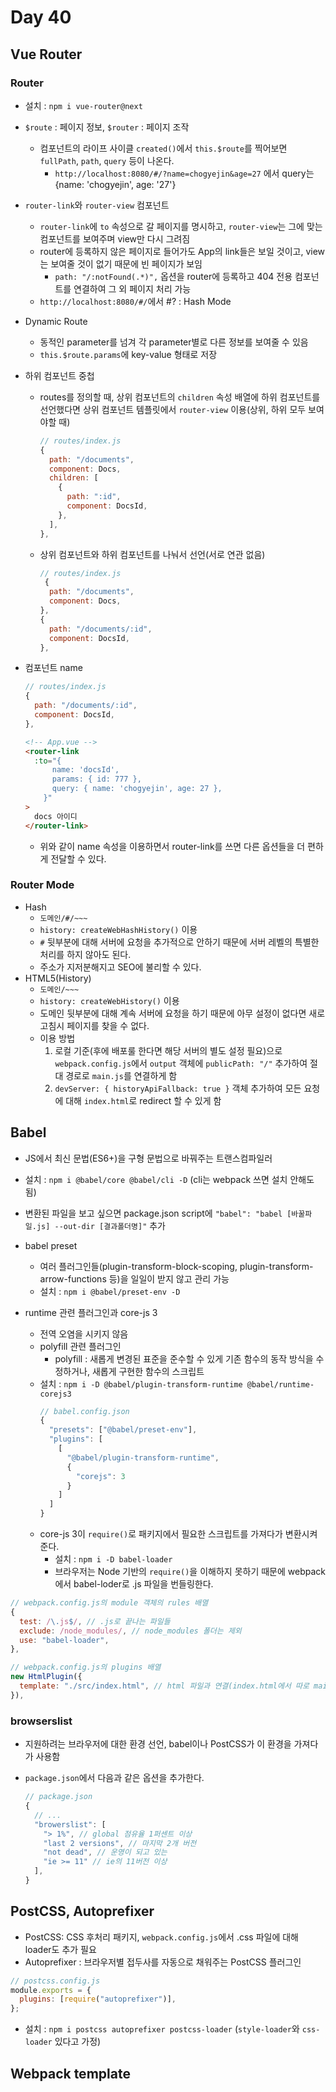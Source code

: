 # Day 40

## Vue Router

### Router

- 설치 : `npm i vue-router@next`
- `$route` : 페이지 정보, `$router` : 페이지 조작
  - 컴포넌트의 라이프 사이클 `created()`에서 `this.$route`를 찍어보면 `fullPath`, `path`, `query` 등이 나온다.
    - `http://localhost:8080/#/?name=chogyejin&age=27` 에서 query는 {name: 'chogyejin', age: '27'}
- `router-link`와 `router-view` 컴포넌트

  - `router-link`에 `to` 속성으로 갈 페이지를 명시하고, `router-view`는 그에 맞는 컴포넌트를 보여주며 view만 다시 그려짐
  - router에 등록하지 않은 페이지로 들어가도 App의 link들은 보일 것이고, view는 보여줄 것이 없기 때문에 빈 페이지가 보임
    - `path: "/:notFound(.*)",` 옵션을 router에 등록하고 404 전용 컴포넌트를 연결하여 그 외 페이지 처리 가능
  - `http://localhost:8080/#/`에서 #? : Hash Mode

- Dynamic Route
  - 동적인 parameter를 넘겨 각 parameter별로 다른 정보를 보여줄 수 있음
  - `this.$route.params`에 key-value 형태로 저장
- 하위 컴포넌트 중첩

  - routes를 정의할 때, 상위 컴포넌트의 `children` 속성 배열에 하위 컴포넌트를 선언했다면 상위 컴포넌트 템플릿에서 `router-view` 이용(상위, 하위 모두 보여야할 때)

    ```js
    // routes/index.js
    {
      path: "/documents",
      component: Docs,
      children: [
        {
          path: ":id",
          component: DocsId,
        },
      ],
    },
    ```

  - 상위 컴포넌트와 하위 컴포넌트를 나눠서 선언(서로 연관 없음)
    ```js
    // routes/index.js
     {
      path: "/documents",
      component: Docs,
    },
    {
      path: "/documents/:id",
      component: DocsId,
    },
    ```

- 컴포넌트 name

  ```js
  // routes/index.js
  {
    path: "/documents/:id",
    component: DocsId,
  },
  ```

  ```html
  <!-- App.vue -->
  <router-link
    :to="{
        name: 'docsId',
        params: { id: 777 },
        query: { name: 'chogyejin', age: 27 },
      }"
  >
    docs 아이디
  </router-link>
  ```

  - 위와 같이 name 속성을 이용하면서 router-link를 쓰면 다른 옵션들을 더 편하게 전달할 수 있다.

### Router Mode

- Hash
  - `도메인/#/~~~`
  - `history: createWebHashHistory()` 이용
  - `#` 뒷부분에 대해 서버에 요청을 추가적으로 안하기 때문에 서버 레벨의 특별한 처리를 하지 않아도 된다.
  - 주소가 지저분해지고 SEO에 불리할 수 있다.
- HTML5(History)
  - `도메인/~~~`
  - `history: createWebHistory()` 이용
  - 도메인 뒷부분에 대해 계속 서버에 요청을 하기 때문에 아무 설정이 없다면 새로고침시 페이지를 찾을 수 없다.
  - 이용 방법
    1. 로컬 기준(후에 배포룰 한다면 해당 서버의 별도 설정 필요)으로 `webpack.config.js`에서 `output` 객체에 `publicPath: "/"` 추가하여 절대 경로로 `main.js`를 연결하게 함
    2. `devServer: { historyApiFallback: true }` 객체 추가하여 모든 요청에 대해 `index.html`로 redirect 할 수 있게 함

## Babel

- JS에서 최신 문법(ES6+)을 구형 문법으로 바꿔주는 트랜스컴파일러
- 설치 : `npm i @babel/core @babel/cli -D` (cli는 webpack 쓰면 설치 안해도 됨)
- 변환된 파일을 보고 싶으면 package.json script에 `"babel": "babel [바꿀파일.js] --out-dir [결과폴더명]"` 추가
- babel preset
  - 여러 플러그인들(plugin-transform-block-scoping, plugin-transform-arrow-functions 등)을 일일이 받지 않고 관리 가능
  - 설치 : `npm i @babel/preset-env -D`
- runtime 관련 플러그인과 core-js 3

  - 전역 오염을 시키지 않음
  - polyfill 관련 플러그인
    - polyfill : 새롭게 변경된 표준을 준수할 수 있게 기존 함수의 동작 방식을 수정하거나, 새롭게 구현한 함수의 스크립트
  - 설치 : `npm i -D @babel/plugin-transform-runtime @babel/runtime-corejs3`
    ```js
    // babel.config.json
    {
      "presets": ["@babel/preset-env"],
      "plugins": [
        [
          "@babel/plugin-transform-runtime",
          {
            "corejs": 3
          }
        ]
      ]
    }
    ```
  - core-js 3이 `require()`로 패키지에서 필요한 스크립트를 가져다가 변환시켜준다.
    - 설치 : `npm i -D babel-loader`
    - 브라우저는 Node 기반의 `require()`을 이해하지 못하기 때문에 webpack에서 babel-loder로 .js 파일을 번들링한다.

```js
// webpack.config.js의 module 객체의 rules 배열
{
  test: /\.js$/, // .js로 끝나는 파일들
  exclude: /node_modules/, // node_modules 폴더는 제외
  use: "babel-loader",
},

// webpack.config.js의 plugins 배열
new HtmlPlugin({
  template: "./src/index.html", // html 파일과 연결(index.html에서 따로 main.js 연결 안해도 됨)
}),
```

### browserslist

- 지원하려는 브라우저에 대한 환경 선언, babel이나 PostCSS가 이 환경을 가져다가 사용함
- `package.json`에서 다음과 같은 옵션을 추가한다.

  ```js
  // package.json
  {
    // ...
    "browerslist": [
      "> 1%", // global 점유율 1퍼센트 이상
      "last 2 versions", // 마지막 2개 버전
      "not dead", // 운영이 되고 있는
      "ie >= 11" // ie의 11버전 이상
    ],
  }
  ```

## PostCSS, Autoprefixer

- PostCSS: CSS 후처리 패키지, `webpack.config.js`에서 .css 파일에 대해 loader도 추가 필요
- Autoprefixer : 브라우저별 접두사를 자동으로 채워주는 PostCSS 플러그인

```js
// postcss.config.js
module.exports = {
  plugins: [require("autoprefixer")],
};
```

- 설치 : `npm i postcss autoprefixer postcss-loader` (`style-loader`와 `css-loader` 있다고 가정)

## Webpack template
